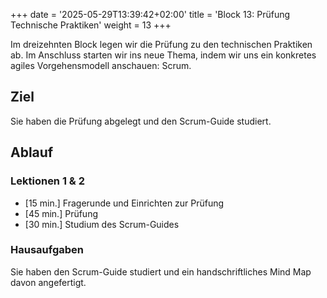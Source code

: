+++
date = '2025-05-29T13:39:42+02:00'
title = 'Block 13: Prüfung Technische Praktiken'
weight = 13
+++

Im dreizehnten Block legen wir die Prüfung zu den technischen Praktiken ab. Im Anschluss starten wir ins neue Thema, indem wir uns ein konkretes agiles Vorgehensmodell anschauen: Scrum.

## Ziel

Sie haben die Prüfung abgelegt und den Scrum-Guide studiert.

## Ablauf

### Lektionen 1 & 2

- [15 min.] Fragerunde und Einrichten zur Prüfung
- [45 min.] Prüfung
- [30 min.] Studium des Scrum-Guides

### Hausaufgaben

Sie haben den Scrum-Guide studiert und ein handschriftliches Mind Map davon angefertigt.
